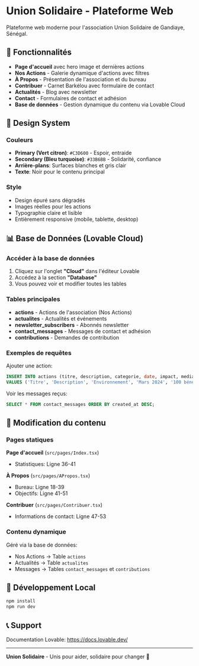 # Union Solidaire - Plateforme Web

Plateforme web moderne pour l'association Union Solidaire de Gandiaye, Sénégal.

## 🚀 Fonctionnalités

- **Page d'accueil** avec hero image et dernières actions
- **Nos Actions** - Galerie dynamique d'actions avec filtres
- **À Propos** - Présentation de l'association et du bureau
- **Contribuer** - Carnet Barkélou avec formulaire de contact
- **Actualités** - Blog avec newsletter
- **Contact** - Formulaires de contact et adhésion
- **Base de données** - Gestion dynamique du contenu via Lovable Cloud

## 🎨 Design System

### Couleurs
- **Primary (Vert citron)**: `#C3D600` - Espoir, entraide
- **Secondary (Bleu turquoise)**: `#33B6BB` - Solidarité, confiance
- **Arrière-plans**: Surfaces blanches et gris clair
- **Texte**: Noir pour le contenu principal

### Style
- Design épuré sans dégradés
- Images réelles pour les actions
- Typographie claire et lisible
- Entièrement responsive (mobile, tablette, desktop)

## 📊 Base de Données (Lovable Cloud)

### Accéder à la base de données

1. Cliquez sur l'onglet **"Cloud"** dans l'éditeur Lovable
2. Accédez à la section **"Database"**
3. Vous pouvez voir et modifier toutes les tables

### Tables principales

- **actions** - Actions de l'association (Nos Actions)
- **actualites** - Actualités et événements
- **newsletter_subscribers** - Abonnés newsletter
- **contact_messages** - Messages de contact et adhésion
- **contributions** - Demandes de contribution

### Exemples de requêtes

Ajouter une action:
```sql
INSERT INTO actions (titre, description, categorie, date, impact, media_type)
VALUES ('Titre', 'Description', 'Environnement', 'Mars 2024', '100 bénéficiaires', 'image');
```

Voir les messages reçus:
```sql
SELECT * FROM contact_messages ORDER BY created_at DESC;
```

## 📝 Modification du contenu

### Pages statiques

**Page d'accueil** (`src/pages/Index.tsx`)
- Statistiques: Ligne 36-41

**À Propos** (`src/pages/APropos.tsx`)
- Bureau: Ligne 18-39
- Objectifs: Ligne 41-51

**Contribuer** (`src/pages/Contribuer.tsx`)
- Informations de contact: Ligne 47-53

### Contenu dynamique

Géré via la base de données:
- Nos Actions → Table `actions`
- Actualités → Table `actualites`
- Messages → Tables `contact_messages` et `contributions`

## 🔧 Développement Local

```bash
npm install
npm run dev
```

## 📞 Support

Documentation Lovable: https://docs.lovable.dev/

---

**Union Solidaire** - Unis pour aider, solidaire pour changer 💚
